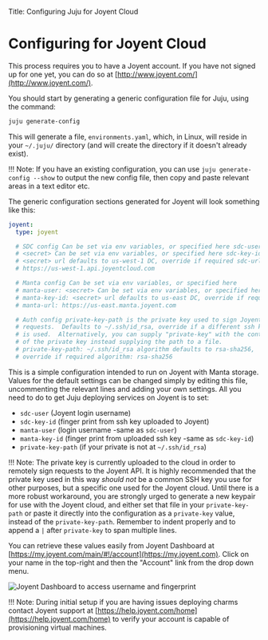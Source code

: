Title: Configuring Juju for Joyent Cloud 

# Configuring for Joyent Cloud 

This process requires you to have a Joyent account. If you have not signed up
for one yet, you can do so at
[http://www.joyent.com/](http://www.joyent.com/).

You should start by generating a generic configuration file for Juju, using the
command:

```bash
juju generate-config
```

This will generate a file, `environments.yaml`, which, in Linux, will reside in
your `~/.juju/` directory (and will create the directory if it doesn't already
exist).

!!! Note: If you have an existing configuration, you can use `juju
generate-config --show` to output the new config file, then copy and paste
relevant areas in a text editor etc.

The generic configuration sections generated for Joyent will look something
like this:

```yaml
joyent: 
  type: joyent

  # SDC config Can be set via env variables, or specified here sdc-user:
  # <secret> Can be set via env variables, or specified here sdc-key-id:
  # <secret> url defaults to us-west-1 DC, override if required sdc-url:
  # https://us-west-1.api.joyentcloud.com

  # Manta config Can be set via env variables, or specified here
  # manta-user: <secret> Can be set via env variables, or specified here
  # manta-key-id: <secret> url defaults to us-east DC, override if required
  # manta-url: https://us-east.manta.joyent.com

  # Auth config private-key-path is the private key used to sign Joyent
  # requests.  Defaults to ~/.ssh/id_rsa, override if a different ssh key
  # is used.  Alternatively, you can supply "private-key" with the content
  # of the private key instead supplying the path to a file.
  # private-key-path: ~/.ssh/id_rsa algorithm defaults to rsa-sha256,
  # override if required algorithm: rsa-sha256
```

This is a simple configuration intended to run on Joyent with Manta storage.
Values for the default settings can be changed simply by editing this file,
uncommenting the relevant lines and adding your own settings. All you need to
do to get Juju deploying services on Joyent is to set:

- `sdc-user` (Joyent login username)
- `sdc-key-id` (finger print from ssh key uploaded to Joyent)
- `manta-user` (login username -same as `sdc-user`)
- `manta-key-id` (finger print from uploaded ssh key -same as `sdc-key-id`)
- `private-key-path` (if your private is not at `~/.ssh/id_rsa`)

!!! Note: The private key is currently uploaded to the cloud in order to
remotely sign requests to the Joyent API. It is highly recommended that the
private key used in this way _should not_ be a common SSH key you use for other
purposes, but a specific one used for the Joyent cloud.  Until there is a more
robust workaround, you are strongly urged to generate a new keypair for use
with the Joyent cloud, and either set that file in your `private-key-path` or
paste it directly into the configuration as a `private-key` value, instead of
the `private-key-path`.  Remember to indent properly and to append a `|` after
`private-key` to span multiple lines.

You can retrieve these values easily from Joyent Dashboard at
[https://my.joyent.com/main/#!/account](https://my.joyent.com). Click on your
name in the top-right and then the "Account" link from the drop down menu.

![Joyent Dashboard to access username and
fingerprint](./media/getting_started-joyent-account-dropdown.png)

!!! Note: During initial setup if you are having issues deploying charms contact
Joyent support at [https://help.joyent.com/home](https://help.joyent.com/home) 
to verify your account is capable of provisioning virtual machines.
